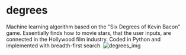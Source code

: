 # degrees
Machine learning algorithm based on the "Six Degrees of Kevin Bacon" game. Essentially finds how to movie stars, that the user inputs, are connected in the Hollywood film industry. Coded in Python and implemented with breadth-first search.
![degrees_img](https://github.com/Zamzam95-coder/degrees/blob/master/degrees_img.png?raw=true)
